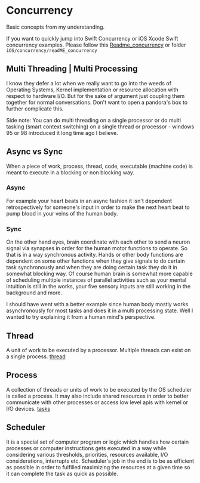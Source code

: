 # Concurrency

Basic concepts from my understanding.

If you want to quickly jump into Swift Concurrency or iOS Xcode Swift concurrency examples. Please follow this [Readme_concurrency](ios/concurrency/Readme_concurrency.md) or folder `iOS/concurrency/readME_concurrency` 

## Multi Threading | Multi Processing

I know they defer a lot when we really want to go into the weeds of Operating Systems, Kernel implementation or resource allocation with respect to hardware I/O. But for the sake of argument just coupling them together for normal conversations. Don't want to open a pandora's box to further complicate this. 

Side note: You can do multi threading on a single processor or do multi tasking (smart context switching) on a single thread or processor - windows 95 or 98 introduced it long time ago I believe.


## Async vs Sync

When a piece of work, process, thread, code, executable (machine code) is meant to execute in a blocking or non blocking way. 

### Async

For example your heart beats in an async fashion it isn't dependent retrospectively for someone's input in order to make the next heart beat to pump blood in your veins  of the human body.

### Sync

On the other hand eyes, brain coordinate with each other to send a neuron signal via synapses in order for the human motor functions to operate. So that is in a way synchronous activity. Hands or other body functions are dependent on some other functions when they give signals to do certain task synchronously and when they are doing certain task they do it in somewhat blocking way. Of course human brain is somewhat more capable of scheduling multiple instances of parallel activities such as your mental intuition is still in the works, your five sensory inputs are still working in the background and more.

I should have went with a better example since human body mostly works asynchronously for most tasks and does it in a multi processing state. Well I wanted to try explaining it from a human mind's perspective.


## Thread 

A unit of work to be executed by a processor.
Multiple threads can exist on a single process.
[thread](thread.md)


## Process

A collection of threads or units of work to be executed by the OS scheduler is called a process. It may also include shared resources in order to better communicate with other processes or access low level apis with kernel or I/O devices.
[tasks](tasks.md)


## Scheduler

It is a special set of computer program or logic which handles how certain processes or computer instructions gets executed in a way while considering various thresholds, priorities, resources available, I/O considerations, interrupts etc. Scheduler's job in the end is to be as efficient as possible in order to fulfilled maximizing the resources at a given time so it can complete the task as quick as possible.
